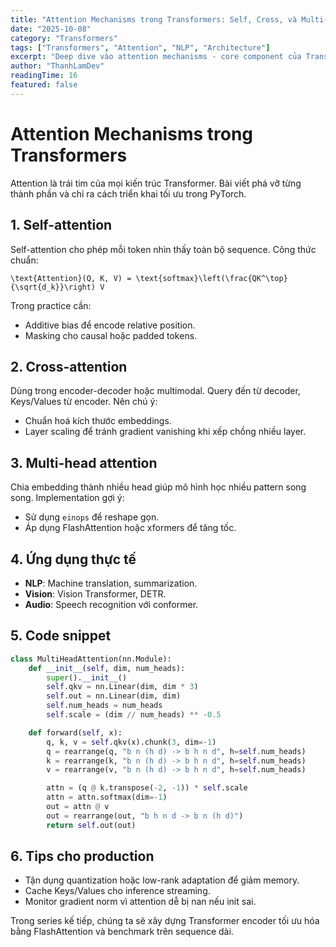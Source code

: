 ```yaml
---
title: "Attention Mechanisms trong Transformers: Self, Cross, và Multi-Head"
date: "2025-10-08"
category: "Transformers"
tags: ["Transformers", "Attention", "NLP", "Architecture"]
excerpt: "Deep dive vào attention mechanisms - core component của Transformers. Phân tích mathematical foundations và practical implementations cho NLP và Computer Vision."
author: "ThanhLamDev"
readingTime: 16
featured: false
---
```


# Attention Mechanisms trong Transformers

Attention là trái tim của mọi kiến trúc Transformer. Bài viết phá vỡ từng thành phần và chỉ ra cách triển khai tối ưu trong PyTorch.

## 1. Self-attention

Self-attention cho phép mỗi token nhìn thấy toàn bộ sequence. Công thức chuẩn:

```
\text{Attention}(Q, K, V) = \text{softmax}\left(\frac{QK^\top}{\sqrt{d_k}}\right) V
```

Trong practice cần:

- Additive bias để encode relative position.
- Masking cho causal hoặc padded tokens.

## 2. Cross-attention

Dùng trong encoder-decoder hoặc multimodal. Query đến từ decoder, Keys/Values từ encoder. Nên chú ý:

- Chuẩn hoá kích thước embeddings.
- Layer scaling để tránh gradient vanishing khi xếp chồng nhiều layer.

## 3. Multi-head attention

Chia embedding thành nhiều head giúp mô hình học nhiều pattern song song. Implementation gợi ý:

- Sử dụng ```einops``` để reshape gọn.
- Áp dụng FlashAttention hoặc xformers để tăng tốc.

## 4. Ứng dụng thực tế

- **NLP**: Machine translation, summarization.
- **Vision**: Vision Transformer, DETR.
- **Audio**: Speech recognition với conformer.

## 5. Code snippet

```python
class MultiHeadAttention(nn.Module):
    def __init__(self, dim, num_heads):
        super().__init__()
        self.qkv = nn.Linear(dim, dim * 3)
        self.out = nn.Linear(dim, dim)
        self.num_heads = num_heads
        self.scale = (dim // num_heads) ** -0.5

    def forward(self, x):
        q, k, v = self.qkv(x).chunk(3, dim=-1)
        q = rearrange(q, "b n (h d) -> b h n d", h=self.num_heads)
        k = rearrange(k, "b n (h d) -> b h n d", h=self.num_heads)
        v = rearrange(v, "b n (h d) -> b h n d", h=self.num_heads)

        attn = (q @ k.transpose(-2, -1)) * self.scale
        attn = attn.softmax(dim=-1)
        out = attn @ v
        out = rearrange(out, "b h n d -> b n (h d)")
        return self.out(out)
```

## 6. Tips cho production

- Tận dụng quantization hoặc low-rank adaptation để giảm memory.
- Cache Keys/Values cho inference streaming.
- Monitor gradient norm vì attention dễ bị nan nếu init sai.

Trong series kế tiếp, chúng ta sẽ xây dựng Transformer encoder tối ưu hóa bằng FlashAttention và benchmark trên sequence dài.

<script src="/assets/js/katex-init.js"></script>
